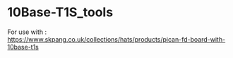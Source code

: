 # 10Base-T1S_tools

For use with :<br>
https://www.skpang.co.uk/collections/hats/products/pican-fd-board-with-10base-t1s


 
